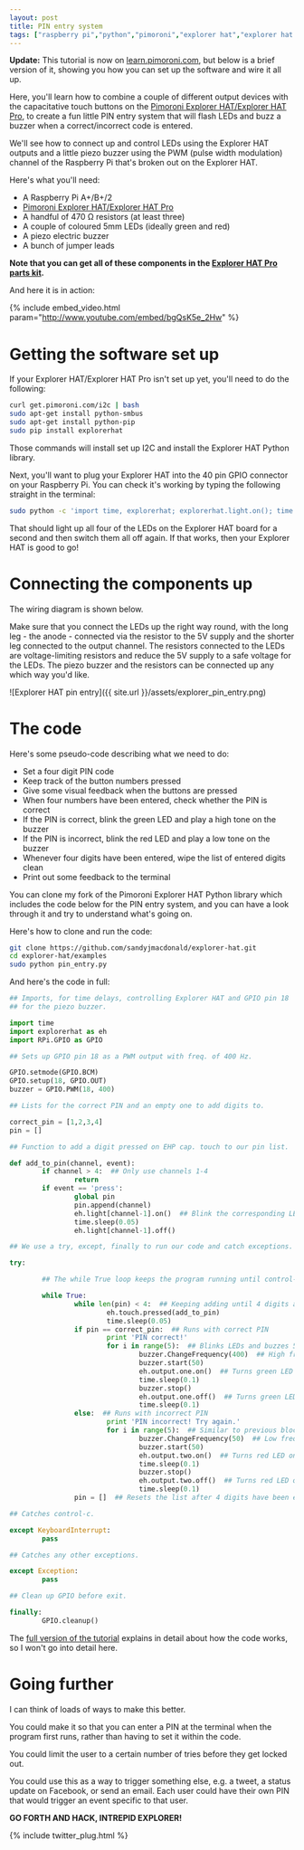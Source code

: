 ```yaml
---
layout: post
title: PIN entry system
tags: ["raspberry pi","python","pimoroni","explorer hat","explorer hat pro","tutorial"]
---
```


**Update:** This tutorial is now on 
[learn.pimoroni.com](http://learn.pimoroni.com/tutorial/sandyj/explorer-hat-explorer-hat-pin-entry), 
but below is a brief version of it, showing you how you can set up the software and wire it
all up.

Here, you'll learn how to combine a couple of different output 
devices with the capacitative touch buttons on the 
[Pimoroni Explorer HAT/Explorer HAT Pro](http://shop.pimoroni.com/products/explorer-hat),
to create a fun little PIN entry system that will flash LEDs and buzz a buzzer when
a correct/incorrect code is entered.

We'll see how to connect up and control LEDs using the Explorer HAT outputs and a little
piezo buzzer using the PWM (pulse width modulation) channel of the Raspberry Pi that's 
broken out on the Explorer HAT.

Here's what you'll need:

* A Raspberry Pi A+/B+/2
* [Pimoroni Explorer HAT/Explorer HAT Pro](http://shop.pimoroni.com/products/explorer-hat)
* A handful of 470 Ω resistors (at least three)
* A couple of coloured 5mm LEDs (ideally green and red)
* A piezo electric buzzer
* A bunch of jumper leads

**Note that you can get all of these components in the 
[Explorer HAT Pro parts kit](http://shop.pimoroni.com/products/explorer-hat-pro-parts-kit).**

And here it is in action:

{% include embed_video.html param="http://www.youtube.com/embed/bgQsK5e_2Hw" %}

# Getting the software set up

If your Explorer HAT/Explorer HAT Pro isn't set up yet, you'll need to do the following:

```bash
curl get.pimoroni.com/i2c | bash
sudo apt-get install python-smbus
sudo apt-get install python-pip
sudo pip install explorerhat
```

Those commands will install set up I2C and install the Explorer HAT Python library.

Next, you'll want to plug your Explorer HAT into the 40 pin GPIO connector on your
Raspberry Pi. You can check it's working by typing the following straight in the 
terminal:

```bash
sudo python -c 'import time, explorerhat; explorerhat.light.on(); time.sleep(1); explorerhat.light.off()'
```

That should light up all four of the LEDs on the Explorer HAT board for a second and then
switch them all off again. If that works, then your Explorer HAT is good to go!

# Connecting the components up

The wiring diagram is shown below.

Make sure that you connect the LEDs up the right way round, with the long leg - the anode - 
connected via the resistor to the 5V supply and the shorter leg connected to the output channel. 
The resistors connected to the LEDs are voltage-limiting resistors and reduce the 5V supply to a 
safe voltage for the LEDs. The piezo buzzer and the resistors can be connected up any which way 
you'd like.


![Explorer HAT pin entry]({{ site.url }}/assets/explorer_pin_entry.png)

# The code

Here's some pseudo-code describing what we need to do:

* Set a four digit PIN code
* Keep track of the button numbers pressed
* Give some visual feedback when the buttons are pressed
* When four numbers have been entered, check whether the PIN is correct
* If the PIN is correct, blink the green LED and play a high tone on the buzzer
* If the PIN is incorrect, blink the red LED and play a low tone on the buzzer
* Whenever four digits have been entered, wipe the list of entered digits clean
* Print out some feedback to the terminal

You can clone my fork of the Pimoroni Explorer HAT Python library which includes the code below
for the PIN entry system, and you can have a look through it and try to understand what's
going on.

Here's how to clone and run the code:

```bash
git clone https://github.com/sandyjmacdonald/explorer-hat.git
cd explorer-hat/examples
sudo python pin_entry.py
```

And here's the code in full:

```python
## Imports, for time delays, controlling Explorer HAT and GPIO pin 18
## for the piezo buzzer.

import time
import explorerhat as eh
import RPi.GPIO as GPIO

## Sets up GPIO pin 18 as a PWM output with freq. of 400 Hz.

GPIO.setmode(GPIO.BCM)
GPIO.setup(18, GPIO.OUT)
buzzer = GPIO.PWM(18, 400)

## Lists for the correct PIN and an empty one to add digits to.

correct_pin = [1,2,3,4]
pin = []

## Function to add a digit pressed on EHP cap. touch to our pin list.

def add_to_pin(channel, event):
        if channel > 4:  ## Only use channels 1-4
                return
        if event == 'press':
                global pin
                pin.append(channel)
                eh.light[channel-1].on()  ## Blink the corresponding LED
                time.sleep(0.05)
                eh.light[channel-1].off()

## We use a try, except, finally to run our code and catch exceptions.

try:

        ## The while True loop keeps the program running until control-c breaks out.

        while True:
                while len(pin) < 4:  ## Keeping adding until 4 digits added
                        eh.touch.pressed(add_to_pin)
                        time.sleep(0.05)
                if pin == correct_pin:  ## Runs with correct PIN
                        print 'PIN correct!'
                        for i in range(5):  ## Blinks LEDs and buzzes 5 times
                                buzzer.ChangeFrequency(400)  ## High frequency
                                buzzer.start(50)
                                eh.output.one.on()  ## Turns green LED on
                                time.sleep(0.1)
                                buzzer.stop()
                                eh.output.one.off()  ## Turns green LED off
                                time.sleep(0.1)
                else:  ## Runs with incorrect PIN
                        print 'PIN incorrect! Try again.'
                        for i in range(5):  ## Similar to previous block
                                buzzer.ChangeFrequency(50)  ## Low frequency
                                buzzer.start(50)
                                eh.output.two.on()  ## Turns red LED on
                                time.sleep(0.1)
                                buzzer.stop()
                                eh.output.two.off()  ## Turns red LED off
                                time.sleep(0.1)
                pin = []  ## Resets the list after 4 digits have been entered

## Catches control-c.

except KeyboardInterrupt:
        pass

## Catches any other exceptions.

except Exception:
        pass

## Clean up GPIO before exit.

finally:
        GPIO.cleanup()
```

The [full version of the tutorial](https://github.com/sandyjmacdonald/pimoroni_learning_materials/blob/master/pin_entry.md)
explains in detail about how the code works, so I won't go into detail here.

# Going further

I can think of loads of ways to make this better.

You could make it so that you can enter a PIN at the terminal when the program first runs,
rather than having to set it within the code.

You could limit the user to a certain number of tries before they get locked out.

You could use this as a way to trigger something else, e.g. a tweet, a status update on
Facebook, or send an email. Each user could have their own PIN that would trigger an
event specific to that user.

**GO FORTH AND HACK, INTREPID EXPLORER!**

{% include twitter_plug.html %}